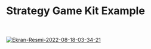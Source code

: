 # Strategy Game Kit Example

</br>

</br>
<a href="https://ibb.co/yfqgMfh">
<img src="https://i.ibb.co/yfqgMfh/Ekran-Resmi-2022-08-18-03-34-21.png" alt="Ekran-Resmi-2022-08-18-03-34-21" border="0"></a>
